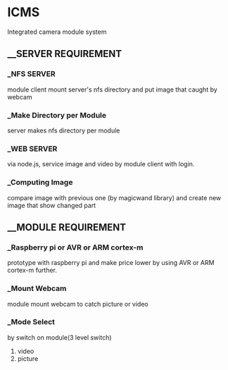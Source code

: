 # ICMS
Integrated camera module system

## __SERVER REQUIREMENT
### _NFS SERVER
module client mount server's nfs directory and put image that caught by webcam

### _Make Directory per Module
server makes nfs directory per module

### _WEB SERVER
via node.js, service image and video by module client with login.

### _Computing Image
compare image with previous one (by magicwand library) and create new image that show changed part

## __MODULE REQUIREMENT
### _Raspberry pi or AVR or ARM cortex-m
prototype with raspberry pi and make price lower by using AVR or ARM cortex-m further.

### _Mount Webcam
module mount webcam to catch picture or video

### _Mode Select
by switch on module(3 level switch)
1. video
2. picture
